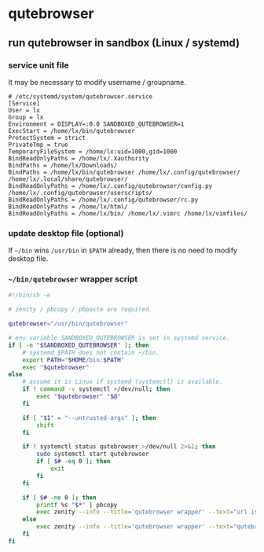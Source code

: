 # qutebrowser

## run qutebrowser in sandbox (Linux / systemd)

### service unit file

It may be necessary to modify username / groupname.

```console
# /etc/systemd/system/qutebrowser.service
[Service]
User = lx
Group = lx
Environment = DISPLAY=:0.0 SANDBOXED_QUTEBROWSER=1
ExecStart = /home/lx/bin/qutebrowser
ProtectSystem = strict
PrivateTmp = true
TemporaryFileSystem = /home/lx:uid=1000,gid=1000
BindReadOnlyPaths = /home/lx/.Xauthority
BindPaths = /home/lx/Downloads/
BindPaths = /home/lx/bin/qutebrowser /home/lx/.config/qutebrowser/ /home/lx/.local/share/qutebrowser/
BindReadOnlyPaths = /home/lx/.config/qutebrowser/config.py /home/lx/.config/qutebrowser/userscripts/
BindReadOnlyPaths = /home/lx/.config/qutebrowser/rc.py
BindReadOnlyPaths = /home/lx/html/
BindReadOnlyPaths = /home/lx/bin/ /home/lx/.vimrc /home/lx/vimfiles/
```

### update desktop file (optional)

If `~/bin` wins `/usr/bin` in `$PATH` already, then there is no need to modify
desktop file.

### `~/bin/qutebrowser` wrapper script

```sh
#!/bin/sh -e

# zenity / pbcopy / pbpaste are required.

qutebrowser="/usr/bin/qutebrowser"

# env variable SANDBOXED_QUTEBROWSER is set in systemd service.
if [ -n "$SANDBOXED_QUTEBROWSER" ]; then
    # systemd $PATH does not contain ~/bin.
    export PATH="$HOME/bin:$PATH"
    exec "$qutebrowser"
else
    # assume it is Linux if systemd (systemctl) is available.
    if ! command -v systemctl >/dev/null; then
        exec "$qutebrowser" "$@"
    fi

    if [ "$1" = "--untrusted-args" ]; then
        shift
    fi

    if ! systemctl status qutebrowser >/dev/null 2>&1; then
        sudo systemctl start qutebrowser
        if [ $# -eq 0 ]; then
            exit
        fi
    fi

    if [ $# -ne 0 ]; then
        printf %s "$*" | pbcopy
        exec zenity --info --title='qutebrowser wrapper' --text="url is copied: $(pbpaste)"
    else
        exec zenity --info --title='qutebrowser wrapper' --text="qutebrowser is already running."
    fi
fi
```
